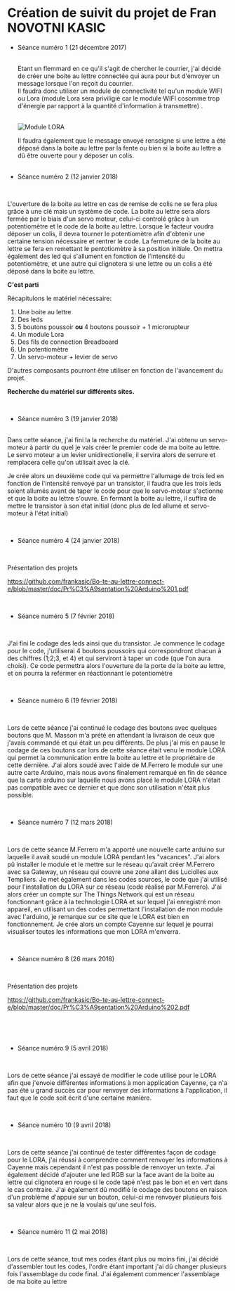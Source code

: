 <h1> Création de suivit du projet de Fran NOVOTNI KASIC </h1>

<ul> <li> Séance numéro 1 (21 décembre 2017) </li>
</br>

<p>Etant un flemmard en ce qu'il s'agit de chercher le courrier, j'ai décidé de créer une boite au lettre connectée qui aura pour but
d'envoyer un message lorsque l'on reçoit du courrier. </br>Il faudra donc utiliser un module de connectivité tel qu'un module WIFI ou Lora (module Lora sera priviligié car le module WIFI cosomme trop d'énergie par rapport à la quantité d'information à transmettre) .</p><br>

<img src="https://encrypted-tbn0.gstatic.com/images?q=tbn:ANd9GcTLZkSWdXVmQdTaTTETlZKux6ojXKBVzKE4rEyHgbqocj2zRL4W" title="Module LORA" align="center" >

</br>

<p>Il faudra également que le message envoyé renseigne si une lettre a été déposé dans la boite au lettre par la fente ou bien si la boite au lettre a dû être ouverte pour y déposer un colis. </p>
</br>

<li> Séance numéro 2 (12 janvier 2018) </li> </ul>
</br>

<p>L'ouverture de la boite au lettre en cas de remise de colis ne se fera plus grâce à une clé mais un système de code. La boite au lettre sera alors fermée par le biais d'un servo moteur, celui-ci controlé grâce à un potentiomètre et le code de la boite au lettre. Lorsque le facteur voudra déposer un colis, il devra tourner le potentiomètre afin d'obtenir une certaine tension nécessaire et rentrer le code. La fermeture de la boite au lettre se fera en remettant le pentotiomètre à sa position initiale.
On mettra également des led qui s'allument en fonction de l'intensité du potentiomètre, et une autre qui clignotera si une lettre ou un colis a été déposé dans la boite au lettre.</p>

<strong> C'est parti </strong>

Récapitulons le matériel nécessaire:
<ol> <li> Une boite au lettre </li>
<li> Des leds </li>
<li> 5 boutons poussoir <strong> ou </strong> 4 boutons poussoir + 1 microrupteur </li>
<li> Un module Lora </li>
<li> Des fils de connection Breadboard </li>
<li> Un potentiomètre </li>
<li> Un servo-moteur + levier de servo</li>
</ol>

<p>D'autres composants pourront être utiliser en fonction de l'avancement du projet.

<strong> Recherche du matériel sur différents sites. </strong></p>
</br>

<ul> <li> Séance numéro 3 (19 janvier 2018) </li>
</br></ul>

<p>Dans cette séance, j'ai fini la la recherche du matériel. J'ai obtenu un servo-moteur à partir du quel je vais créer le premier code de ma boite au lettre. Le servo moteur a un levier unidirectionelle, il servira alors de serrure et remplacera celle qu'on utilisait avec la clé.</p>
<p>Je crée alors un deuxième code qui va permettre l'allumage de trois led en fonction de l'intensité renvoyé par un transistor, il faudra que les trois leds soient allumés avant de taper le code pour que le servo-moteur s'actionne et que la boite au lettre s'ouvre. En fermant la boite au lettre, il suffira de mettre le transistor à son état initial (donc plus de led allumé et servo-moteur à l'état initial)</p>

</br>
<ul> <li> Séance numéro 4 (24 janvier 2018) </li></ul>
</br>

<p>Présentation des projets

<https://github.com/frankasic/Bo-te-au-lettre-connect-e/blob/master/doc/Pr%C3%A9sentation%20Arduino%201.pdf></p>
</br>


<ul> <li> Séance numéro 5 (7 février 2018) </li></ul>
</br>

<p>J'ai fini le codage des leds ainsi que du transistor. Je commence le codage pour le code, j'utiliserai 4 boutons poussoirs qui correspondront chacun à des chiffres (1;2;3, et 4) et qui serviront à taper un code (que l'on aura choisi). Ce code permettra alors l'ouverture de la porte de la boite au lettre, et on pourra la refermer en réactionnant le potentiomètre</p>

</br>
<ul><li> Séance numéro 6 (19 février 2018)</li></ul>
</br>

<p>Lors de cette séance j'ai continué le codage des boutons avec quelques boutons que M. Masson m'a prété en attendant la livraison de ceux que j'avais commandé et qui était un peu différents. De plus j'ai mis en pause le codage de ces boutons car lors de cette séance était venu le module LORA qui permet la communication entre la boite au lettre et le propriétaire de cette dernière. J'ai alors soudé avec l'aide de M.Ferrero le module sur une autre carte Arduino, mais nous avons finalement remarqué en fin de séance que la carte arduino sur laquelle nous avons placé le module LORA n'était pas compatible avec ce dernier et que donc son utilisation n'était plus possible. </p>

</br>
<ul><li> Séance numéro 7 (12 mars 2018)</li></ul>
</br>


<p> Lors de cette séance M.Ferrero m'a apporté une nouvelle carte arduino sur laquelle il avait soudé un module LORA pendant les "vacances".
  J'ai alors pû installer le module et le mettre sur le réseau qu'avait créer M.Ferrero avec sa Gateway, un réseau qui couvre une zone allant des Luciolles aux Templiers. Je met également dans les codes sources, le code que j'ai utilisé pour l'installation du LORA sur ce réseau (code réalisé par M.Ferrero). J'ai alors créer un compte sur The Things Network qui est un réseau fonctionnant grâce à la technologie LORA et sur lequel j'ai enregistré mon appareil, en utilisant un des codes permettant l'installation de mon module avec l'arduino, je remarque sur ce site que le LORA est bien en fonctionnement. Je crée alors un compte Cayenne sur lequel je pourrai visualiser toutes les informations que mon LORA m'enverra. </p>
  
 </br>
<ul><li> Séance numéro 8 (26 mars 2018)</li></ul>
</br>


<p>Présentation des projets

<https://github.com/frankasic/Bo-te-au-lettre-connect-e/blob/master/doc/Pr%C3%A9sentation%20Arduino%202.pdf></p>
</br>
  
  
  
  
 </br>
 <ul><li> Séance numéro 9 (5 avril 2018)</li></ul>
 </br>
 
<p>Lors de cette séance j'ai essayé de modifier le code utilisé pour le LORA afin que j'envoie différentes informations à mon application Cayenne, ça n'a pas été u grand succès car pour renvoyer des informations à l'application, il faut que le code soit écrit d'une certaine manière.</p>

 </br>
 <ul><li> Séance numéro 10 (9 avril 2018)</li></ul>
 </br>
 
 <p> Lors de cette séance j'ai continué de tester différentes façon de codage pour le LORA, j'ai réussi à comprendre comment renvoyer les informations à Cayenne mais cependant il n'est pas possible de renvoyer un texte. J'ai également décidé d'ajouter une led RGB sur la face avant de la boite au lettre qui clignotera en rouge si le code tapé n'est pas le bon et en vert dans le cas contraire. J'ai également dû modifié le codage des boutons en raison d'un problème d'appuie sur un bouton, celui-ci me renvoyer plusieurs fois sa valeur alors que je ne la voulais qu'une seul fois.</p>
 
 </br>
  <ul><li> Séance numéro 11 (2 mai 2018)</li></ul>
 </br>
 
 <p> Lors de cette séance, tout mes codes étant plus ou moins fini, j'ai décidé d'assembler tout les codes, l'ordre étant important j'ai dû changer plusieurs fois l'assemblage du code final. J'ai également commencer l'assemblage de ma boite au lettre</p>
 
 
 
 
 
 
